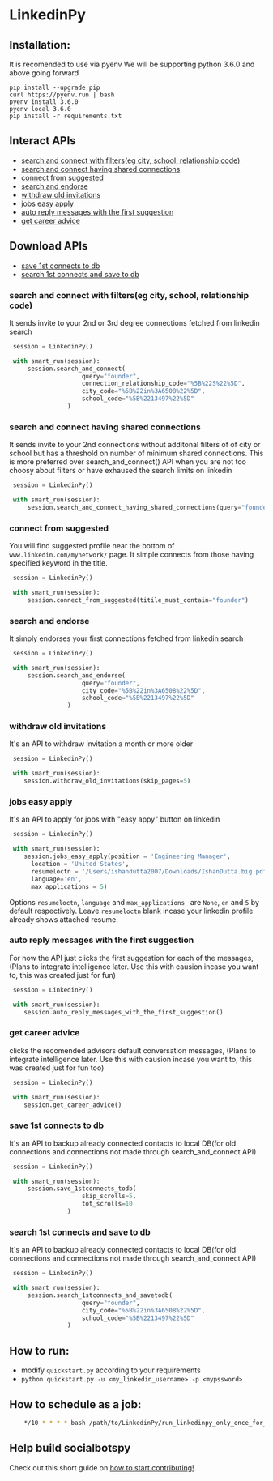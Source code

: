 # LinkedinPy


## Installation:
It is recomended to use via pyenv We will be supporting python 3.6.0 and above going forward

```
pip install --upgrade pip
curl https://pyenv.run | bash
pyenv install 3.6.0
pyenv local 3.6.0
pip install -r requirements.txt
```

##  Interact APIs
  - [search and connect with filters(eg city, school, relationship code)](#search-and-connect-with-filterseg-city-school-relationship-code)
  - [search and connect having shared connections](#search-and-connect-having-shared-connections)
  - [connect from suggested](#connect-from-suggested)
  - [search and endorse](#search-and-endorse)
  - [withdraw old invitations](#withdraw-old-invitations)
  - [jobs easy apply](#jobs-easy-apply)
  - [auto reply messages with the first suggestion](#auto-reply-messages-with-the-first-suggestion)
  - [get career advice](#get_career_advice)

##  Download APIs
  - [save 1st connects to db](#save-1st-connects-to-db)
  - [search 1st connects and save to db](#search-1st-connects-and-save-to-db)

### search and connect with filters(eg city, school, relationship code)
 
It sends invite to your 2nd or 3rd degree connections fetched from linkedin search

```python
 session = LinkedinPy()

 with smart_run(session):
     session.search_and_connect(
                    query="founder",
                    connection_relationship_code="%5B%22S%22%5D",
                    city_code="%5B%22in%3A6508%22%5D",
                    school_code="%5B%2213497%22%5D"
                )
 ```

### search and connect having shared connections
 
It sends invite to your 2nd connections without additonal filters of of city or school but has a threshold on number of minimum shared connections. This is more preferred over search_and_connect() API when you are not too choosy about filters or have exhaused the search limits on linkedin

```python
 session = LinkedinPy()

 with smart_run(session):
     session.search_and_connect_having_shared_connections(query="founder", connection_threshold=100)
 ```

### connect from suggested

You will find suggested profile near the bottom of `www.linkedin.com/mynetwork/` page.
It simple connects from those having specified keyword in the title.

```python
 session = LinkedinPy()

 with smart_run(session):
     session.connect_from_suggested(titile_must_contain="founder")
```

### search and endorse

It simply endorses your first connections fetched from linkedin search

```python
 session = LinkedinPy()

 with smart_run(session):
     session.search_and_endorse(
                    query="founder",
                    city_code="%5B%22in%3A6508%22%5D",
                    school_code="%5B%2213497%22%5D"
                )
 ```

### withdraw old invitations

It's an API to withdraw invitation a month or more older
 
```python
 session = LinkedinPy()

 with smart_run(session):
    session.withdraw_old_invitations(skip_pages=5)
 ```

### jobs easy apply

It's an API to apply for jobs with "easy appy" button on linkedin
```python
 session = LinkedinPy()

 with smart_run(session):
    session.jobs_easy_apply(position = 'Engineering Manager', 
      location = 'United States',
      resumeloctn = '/Users/ishandutta2007/Downloads/IshanDutta.big.pdf',
      language='en',
      max_applications = 5)
 ```
 Options `resumeloctn`, `language` and `max_applications ` are `None`, `en` and `5` by default respectively.
 Leave `resumeloctn` blank incase your linkedin profile already shows attached resume.

### auto reply messages with the first suggestion
For now the API just clicks the first suggestion for each of the messages, (Plans to integrate intelligence later. Use this with causion incase you want to, this was created just for fun)

```python
 session = LinkedinPy()

 with smart_run(session):
    session.auto_reply_messages_with_the_first_suggestion()
 ```

### get career advice
clicks the recomended advisors default conversation messages, (Plans to integrate intelligence later. Use this with causion incase you want to, this was created just for fun too)

```python
 session = LinkedinPy()

 with smart_run(session):
    session.get_career_advice()
 ```


### save 1st connects to db

It's an API to backup already connected contacts to local DB(for old connections and connections not made through search_and_connect API)
 
```python
 session = LinkedinPy()

 with smart_run(session):
     session.save_1stconnects_todb(
                    skip_scrolls=5,
                    tot_scrolls=10
                )
 ```

### search 1st connects and save to db

It's an API to backup already connected contacts to local DB(for old connections and connections not made through search_and_connect API)
 
```python
 session = LinkedinPy()

 with smart_run(session):
     session.search_1stconnects_and_savetodb(
                    query="founder",
                    city_code="%5B%22in%3A6508%22%5D",
                    school_code="%5B%2213497%22%5D"
                )
 ```

## How to run:

 -  modify `quickstart.py` according to your requirements
 -  `python quickstart.py -u <my_linkedin_username> -p <mypssword>`

## How to schedule as a job:

```bash
    */10 * * * * bash /path/to/LinkedinPy/run_linkedinpy_only_once_for_mac.sh /path/to/LinkedinPy/quickstart.py $USERNAME $PASSWORD
```


## Help build socialbotspy
Check out this short guide on [how to start contributing!](https://github.com/InstaPy/instapy-docs/blob/master/CONTRIBUTORS.md).


